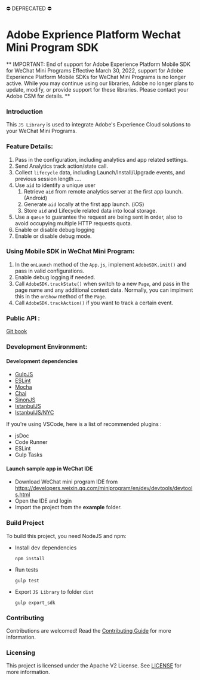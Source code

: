  ⛔️  DEPRECATED ⛔️ 
 
# Adobe Exprience Platform Wechat Mini Program SDK

** IMPORTANT: End of support for Adobe Experience Platform Mobile SDK for WeChat Mini Programs
Effective March 30, 2022, support for Adobe Experience Platform Mobile SDKs for WeChat Mini Programs is no longer active. While you may continue using our libraries, Adobe no longer plans to update, modify, or provide support for these libraries. Please contact your Adobe CSM for details. **

### Introduction

This `JS Library` is used to integrate Adobe's Experience Cloud solutions to your WeChat Mini Programs. 



### Feature Details:

1. Pass in the configuration, including analytics and app related settings.
2. Send Analytics track action/state call.
3. Collect `lifecycle` data, including Launch/Install/Upgrade events, and previous session length ....
4. Use `aid` to identify a unique user
   1. Retrieve `aid` from remote analytics server at the first app launch. (Android) 
   2. Generate `aid` locally at the first app launch. (iOS)
   3. Store `aid` and Lifecycle related data into local storage.
5. Use a `queue` to guarantee the request are being sent in order, also to avoid occupying multiple HTTP requests quota.
6. Enable or disable debug logging 
7. Enable or disable debug mode.


### Using Mobile SDK in WeChat Mini Program:

1. In the `onLaunch` method of the `App.js`, implement `AdobeSDK.init()` and pass in valid configurations.
2. Enable debug logging if needed.
3. Call `AdobeSDK.trackState()` when switch to a new `Page`, and pass in the page name and any additional context data. Normally, you can implment this in the `onShow` method of the `Page`.
4. Call `AdobeSDK.trackAction()` if you want to track a certain event.


### Public API :

[Git book](https://aep-sdks.gitbook.io/docs/beta/adobe-experience-platform-mini-programs-sdk)

### Development Environment:

#### Development dependencies

+ [GulpJS](https://gulpjs.com)
+ [ESLint](https://eslint.org)
+ [Mocha](https://mochajs.org)
+ [Chai](https://www.chaijs.com)
+ [SinonJS](https://sinonjs.org)
+ [IstanbulJS](https://istanbul.js.org)
+ [IstanbulJS/NYC](https://github.com/istanbuljs/nyc)

If you're using VSCode, here is a list of recommended plugins :

+ jsDoc
+ Code Runner
+ ESLint
+ Gulp Tasks


#### Launch sample app in WeChat IDE 
* Download WeChat mini program IDE from https://developers.weixin.qq.com/miniprogram/en/dev/devtools/devtools.html
* Open the IDE and login
* Import the project from the **example** folder.

### Build Project

To build this project, you need NodeJS and npm: 

- Install dev dependencies

      npm install

- Run tests

      gulp test

- Export `JS Library` to folder `dist`
  
      gulp export_sdk

### Contributing

Contributions are welcomed! Read the [Contributing Guide](./.github/CONTRIBUTING.md) for more information.

### Licensing

This project is licensed under the Apache V2 License. See [LICENSE](LICENSE) for more information.
